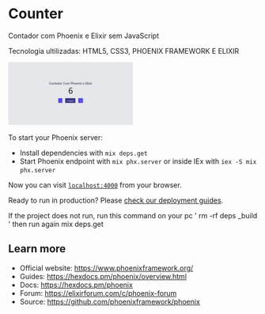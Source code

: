 # Counter

Contador com Phoenix e Elixir sem JavaScript

Tecnologia ultilizadas: HTML5, CSS3, PHOENIX FRAMEWORK E ELIXIR

<p align="left">
  <img alt="App" src="./assets/page.jpeg" width="50%" height="30%">
</p>


To start your Phoenix server:

  * Install dependencies with `mix deps.get`
  * Start Phoenix endpoint with `mix phx.server` or inside IEx with `iex -S mix phx.server`

Now you can visit [`localhost:4000`](http://localhost:4000) from your browser.

Ready to run in production? Please [check our deployment guides](https://hexdocs.pm/phoenix/deployment.html).

If the project does not run, run this command on your pc ' rm -rf deps _build ' then run again mix deps.get

## Learn more

  * Official website: https://www.phoenixframework.org/
  * Guides: https://hexdocs.pm/phoenix/overview.html
  * Docs: https://hexdocs.pm/phoenix
  * Forum: https://elixirforum.com/c/phoenix-forum
  * Source: https://github.com/phoenixframework/phoenix
